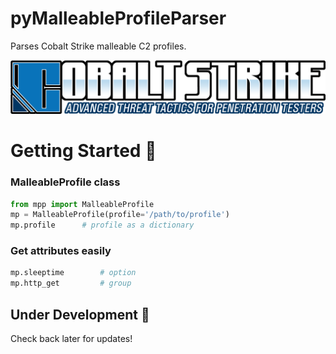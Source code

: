 # pyMalleableProfileParser
Parses Cobalt Strike malleable C2 profiles.

![Cobalt Strike Logo](./cobalt-strike-logo.png)

Getting Started :pencil:
========

### MalleableProfile class
```python
from mpp import MalleableProfile
mp = MalleableProfile(profile='/path/to/profile')
mp.profile      # profile as a dictionary
```

### Get attributes easily
```python
mp.sleeptime        # option
mp.http_get         # group
```

## Under Development :construction:
Check back later for updates!
